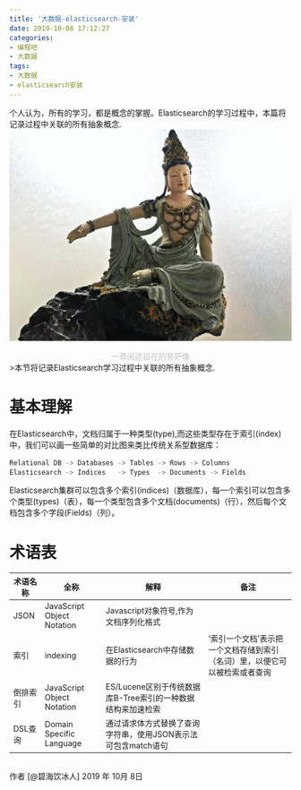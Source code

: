 ```yaml
---
title: '大数据-elasticsearch-安装'
date: 2019-10-08 17:12:27
categories:
- 编程吧
- 大数据
tags:
- 大数据
- elasticsearch安装
---
```





个人认为，所有的学习，都是概念的掌握。Elasticsearch的学习过程中，本篇将记录过程中关联的所有抽象概念.
![](https://raw.githubusercontent.com/liruixue/muqiaosite/master/images/tech/Tech-bigdata-elasticsearch-glossary-home.jpg)
<center><font color=#c3c3c3>一尊闲适自在的菩萨像</font></center>
<!-- more -->
>本节将记录Elasticsearch学习过程中关联的所有抽象概念.

# 基本理解
在Elasticsearch中，文档归属于一种类型(type),而这些类型存在于索引(index)中，我们可以画一些简单的对比图来类比传统关系型数据库：
```bash
Relational DB -> Databases -> Tables -> Rows -> Columns
Elasticsearch -> Indices   -> Types  -> Documents -> Fields
```
Elasticsearch集群可以包含多个索引(indices)（数据库），每一个索引可以包含多个类型(types)（表），每一个类型包含多个文档(documents)（行），然后每个文档包含多个字段(Fields)（列）。
# 术语表
| 术语名称       | 全称  |  解释 |  备注  |
| --------   | -----  | ----  | ----  |
|JSON| JavaScript Object Notation| Javascript对象符号,作为文档序列化格式 | |
|索引| indexing| 在Elasticsearch中存储数据的行为 | ‘索引一个文档’表示把一个文档存储到索引（名词）里，以便它可以被检索或者查询|
|倒排索引| JavaScript Object Notation|ES/Lucene区别于传统数据库B-Tree索引的一种数据结构来加速检索 | |
|DSL查询| Domain Specific Language|通过请求体方式替换了查询字符串，使用JSON表示法可包含match语句| |


</br>
作者 [@碧海饮冰人]    
2019 年 10月 8日    
  




